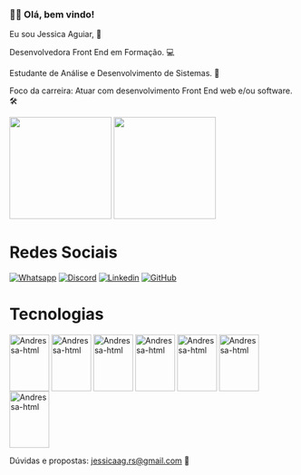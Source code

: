 ### 👧🏾 Olá, bem vindo!

Eu sou Jessica Aguiar, 🤩

Desenvolvedora Front End em Formação. 💻

Estudante de Análise e Desenvolvimento de Sistemas. 📗

Foco da carreira: Atuar com desenvolvimento Front End web e/ou software. 🛠️

<div>
  
   <img height="180em" src="https://github-readme-stats.vercel.app/api?username=jessicaagrs&show_icons=true&theme=synthwave"/>
   <img height="180em" src="https://github-readme-stats.vercel.app/api/top-langs/?username=jessicaagrs&layout=compact&theme=synthwave"/>
  
  </div>
  
  # Redes Sociais
  
  [![Whatsapp](https://img.shields.io/badge/WhatsApp-25D366?style=for-the-badge&logo=whatsapp&logoColor=white)](https://api.whatsapp.com/send?phone=555194252048)
  [![Discord](https://img.shields.io/badge/Discord-7289DA?style=for-the-badge&logo=discord&logoColor=white)](https://discord.com/channels/@JessicaAguiar#1868)
  [![Linkedin](https://img.shields.io/badge/LinkedIn-0077B5?style=for-the-badge&logo=linkedin&logoColor=white)](https://www.linkedin.com/in/jessicaag-rs/)
  [![GitHub](https://img.shields.io/badge/GitHub-100000?style=for-the-badge&logo=github&logoColor=white)](https://github.com/jessicaagrs)
  
  # Tecnologias
  
  <div>
  
  <img align="center" alt="Andressa-html" height="100" width="70" src="https://cdn.jsdelivr.net/gh/devicons/devicon/icons/html5/html5-original-wordmark.svg"/>
  
  <img align="center" alt="Andressa-html" height="100" width="70" src="https://cdn.jsdelivr.net/gh/devicons/devicon/icons/css3/css3-original-wordmark.svg"/>
  
  <img align="center" alt="Andressa-html" height="100" width="70" src="https://cdn.jsdelivr.net/gh/devicons/devicon/icons/javascript/javascript-original.svg"/>
  
  <img align="center" alt="Andressa-html" height="100" width="70" src="https://cdn.jsdelivr.net/gh/devicons/devicon/icons/github/github-original-wordmark.svg"/>
  
  <img align="center" alt="Andressa-html" height="100" width="70" src="https://cdn.jsdelivr.net/gh/devicons/devicon/icons/vscode/vscode-original-wordmark.svg"/>
  
  <img align="center" alt="Andressa-html" height="100" width="70" src="https://cdn.jsdelivr.net/gh/devicons/devicon/icons/react/react-original-wordmark.svg"/>
  
   <img align="center" alt="Andressa-html" height="100" width="70" src="https://cdn.jsdelivr.net/gh/devicons/devicon/icons/angularjs/angularjs-plain.svg"/>
  
 
  </div>
  
 
  Dúvidas e propostas: jessicaag.rs@gmail.com 📧

 
